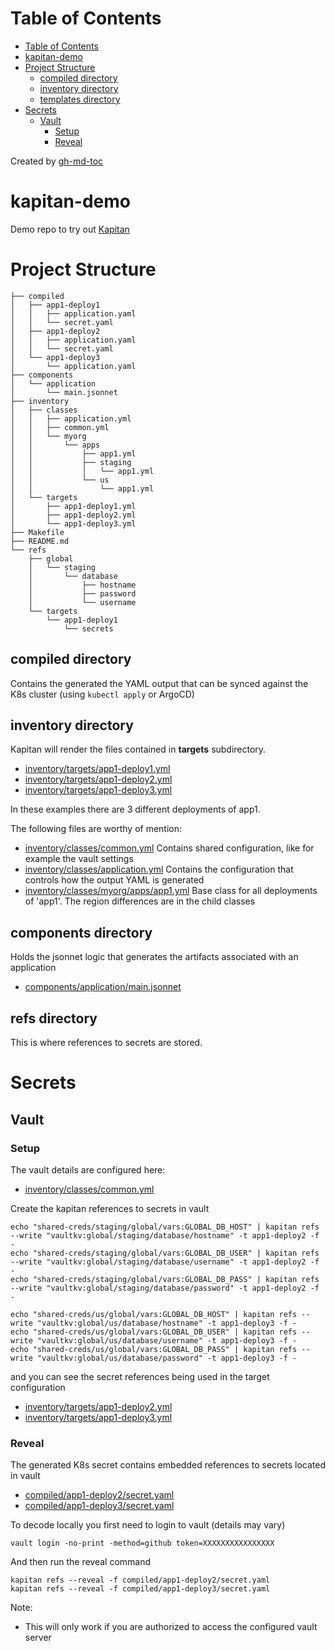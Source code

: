 Table of Contents
=================

   * [Table of Contents](#table-of-contents)
   * [kapitan-demo](#kapitan-demo)
   * [Project Structure](#project-structure)
      * [compiled directory](#compiled-directory)
      * [inventory directory](#inventory-directory)
      * [templates directory](#templates-directory)
   * [Secrets](#secrets)
      * [Vault](#vault)
         * [Setup](#setup)
         * [Reveal](#reveal)

Created by [gh-md-toc](https://github.com/ekalinin/github-markdown-toc)

# kapitan-demo

Demo repo to try out [Kapitan](https://kapitan.dev/)

# Project Structure

```
├── compiled
│   ├── app1-deploy1
│   │   ├── application.yaml
│   │   └── secret.yaml
│   ├── app1-deploy2
│   │   ├── application.yaml
│   │   └── secret.yaml
│   └── app1-deploy3
│       └── application.yaml
├── components
│   └── application
│       └── main.jsonnet
├── inventory
│   ├── classes
│   │   ├── application.yml
│   │   ├── common.yml
│   │   └── myorg
│   │       └── apps
│   │           ├── app1.yml
│   │           ├── staging
│   │           │   └── app1.yml
│   │           └── us
│   │               └── app1.yml
│   └── targets
│       ├── app1-deploy1.yml
│       ├── app1-deploy2.yml
│       └── app1-deploy3.yml
├── Makefile
├── README.md
└── refs
    ├── global
    │   └── staging
    │       └── database
    │           ├── hostname
    │           ├── password
    │           └── username
    └── targets
        └── app1-deploy1
            └── secrets
```

## compiled directory

Contains the generated the YAML output that can be synced against the K8s cluster (using ```kubectl apply``` or ArgoCD)

## inventory directory

Kapitan will render the files contained in **targets** subdirectory. 

* [inventory/targets/app1-deploy1.yml](inventory/targets/app1-deploy1.yml)
* [inventory/targets/app1-deploy2.yml](inventory/targets/app1-deploy2.yml)
* [inventory/targets/app1-deploy3.yml](inventory/targets/app1-deploy3.yml)

In these examples there are 3 different deployments of app1. 

The following files are worthy of mention:

* [inventory/classes/common.yml](inventory/classes/common.yml) Contains shared configuration, like for example the vault settings
* [inventory/classes/application.yml](inventory/classes/application.yml) Contains the configuration that controls how the output YAML is generated
* [inventory/classes/myorg/apps/app1.yml](inventory/classes/myorg/apps/app1.yml) Base class for all deployments of 'app1'. The region differences are in the child classes

## components directory

Holds the jsonnet logic that generates the artifacts associated with an application

* [components/application/main.jsonnet](components/application/main.jsonnet)

## refs directory

This is where references to secrets are stored.

# Secrets 

## Vault 

### Setup

The vault details are configured here:

* [inventory/classes/common.yml](inventory/classes/common.yml)

Create the kapitan references to secrets in vault

```
echo "shared-creds/staging/global/vars:GLOBAL_DB_HOST" | kapitan refs --write "vaultkv:global/staging/database/hostname" -t app1-deploy2 -f -
echo "shared-creds/staging/global/vars:GLOBAL_DB_USER" | kapitan refs --write "vaultkv:global/staging/database/username" -t app1-deploy2 -f -
echo "shared-creds/staging/global/vars:GLOBAL_DB_PASS" | kapitan refs --write "vaultkv:global/staging/database/password" -t app1-deploy2 -f -

echo "shared-creds/us/global/vars:GLOBAL_DB_HOST" | kapitan refs --write "vaultkv:global/us/database/hostname" -t app1-deploy3 -f -
echo "shared-creds/us/global/vars:GLOBAL_DB_USER" | kapitan refs --write "vaultkv:global/us/database/username" -t app1-deploy3 -f -
echo "shared-creds/us/global/vars:GLOBAL_DB_PASS" | kapitan refs --write "vaultkv:global/us/database/password" -t app1-deploy3 -f -
```

and you can see the secret references being used in the target configuration

* [inventory/targets/app1-deploy2.yml](inventory/targets/app1-deploy2.yml)
* [inventory/targets/app1-deploy3.yml](inventory/targets/app1-deploy3.yml)

### Reveal

The generated K8s secret contains embedded references to secrets located in vault

* [compiled/app1-deploy2/secret.yaml](compiled/app1-deploy2/secret.yaml)
* [compiled/app1-deploy3/secret.yaml](compiled/app1-deploy3/secret.yaml)

To decode locally you first need to login to vault (details may vary)

```
vault login -no-print -method=github token=XXXXXXXXXXXXXXXX
```

And then run the reveal command

```
kapitan refs --reveal -f compiled/app1-deploy2/secret.yaml
kapitan refs --reveal -f compiled/app1-deploy3/secret.yaml
```

Note:

* This will only work if you are authorized to access the configured vault server

